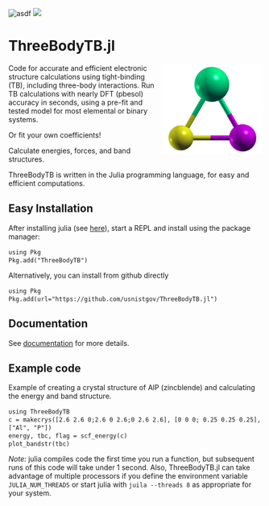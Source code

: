 ![asdf](https://github.com/usnistgov/ThreeBodyTB.jl/workflows/CI/badge.svg)
[![](https://img.shields.io/badge/docs-dev-blue.svg)](https://pages.nist.gov/ThreeBodyTB.jl/)

<!--
[![codecov](https://codecov.io/gh/kfgarrity/ThreeBodyTB.jl/branch/main/graph/badge.svg?token=U8COIKIWG6)](https://codecov.io/gh/kfgarrity/ThreeBodyTB.jl)
-->


<!--  
[![Coverage Status](https://coveralls.io/repos/github/kfgarrity/ThreeBodyTB.jl/badge.svg?branch=main)](https://coveralls.io/github/kfgarrity/ThreeBodyTB.jl?branch=main)
[![Build Status](https://travis-ci.com/kfgarrity/ThreeBodyTB.jl.svg?branch=main)](https://travis-ci.com/kfgarrity/ThreeBodyTB.jl)
-->

# ThreeBodyTB.jl

<img align="right" src="https://github.com/kfgarrity/ThreeBodyTB.jl/blob/main/docs/src/assets/logo.svg" alt="logo" width="200" >

Code for accurate and efficient electronic structure calculations
using tight-binding (TB), including three-body interactions. Run TB
calculations with nearly DFT (pbesol) accuracy in seconds, using a
pre-fit and tested model for most elemental or binary systems.

Or fit your own coefficients!

Calculate energies, forces, and band structures.

ThreeBodyTB is written in the Julia programming language, for easy and efficient computations.

## Easy Installation

After installing julia (see [here](https://julialang.org/downloads/)), start a REPL and install using the package manager:

```
using Pkg
Pkg.add("ThreeBodyTB")
```

Alternatively, you can install from github directly

```
using Pkg
Pkg.add(url="https://github.com/usnistgov/ThreeBodyTB.jl")
```
## Documentation

See [documentation](https://pages.nist.gov/ThreeBodyTB.jl/) for more details.

## Example code

Example of creating a crystal structure of AlP (zincblende) and calculating the energy and band structure.

```
using ThreeBodyTB
c = makecrys([2.6 2.6 0;2.6 0 2.6;0 2.6 2.6], [0 0 0; 0.25 0.25 0.25], ["Al", "P"])
energy, tbc, flag = scf_energy(c)
plot_bandstr(tbc)
```

*Note:* julia compiles code the first time you run a function, but
subsequent runs of this code will take under 1 second. Also,
ThreeBodyTB.jl can take advantage of multiple processors if you define
the environment variable ```JULIA_NUM_THREADS``` or start julia with
```juila --threads 8``` as appropriate for your system.

